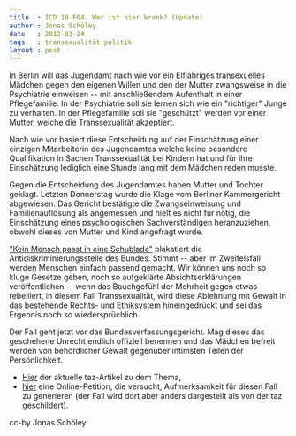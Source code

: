 ```yaml
---
title  : ICD 10 F64. Wer ist hier krank? (Update)
author : Jonas Schöley
date   : 2012-03-24
tags   : transexualität politik
layout : post
---
```


In Berlin will das Jugendamt nach wie vor ein Elfjähriges transexuelles Mädchen gegen den eigenen Willen und den der Mutter zwangsweise in die Psychiatrie einweisen -- mit anschließendem Aufenthalt in einer Pflegefamilie. In der Psychiatrie soll sie lernen sich wie ein "richtiger" Junge zu verhalten. In der Pflegefamilie soll sie "geschützt" werden vor einer Mutter, welche die Transsexualität akzeptiert.

Nach wie vor basiert diese Entscheidung auf der Einschätzung einer einzigen Mitarbeiterin des Jugendamtes welche keine besondere Qualifikation in Sachen Transsexualität bei Kindern hat und für ihre Einschätzung lediglich eine Stunde lang mit dem Mädchen reden musste.

Gegen die Entscheidung des Jugendamtes haben Mutter und Tochter geklagt. Letzten Donnerstag wurde die Klage vom Berliner Kammergericht abgewiesen. Das Gericht bestätigte die Zwangseinweisung und Familienauflösung als angemessen und hielt es nicht für nötig, die Einschätzung eines psychologischen Sachverständigen heranzuziehen, obwohl dieses von Mutter und Kind angefragt wurde.

["Kein Mensch passt in eine Schublade"](https://www.antidiskriminierungsstelle.de/SharedDocs/Aktuelles/DE/2011/20111124_Kampagne.html) plakatiert die Antidiskriminierungsstelle des Bundes. Stimmt -- aber im Zweifelsfall werden Menschen einfach passend gemacht. Wir können uns noch so kluge Gesetze geben, noch so aufgeklärte Absichtserklärungen veröffentlichen -- wenn das Bauchgefühl der Mehrheit gegen etwas rebelliert, in diesem Fall Transsexualität, wird diese Ablehnung mit Gewalt in das bestehende Rechts- und Ethiksystem hineingedrückt und sei das Ergebnis noch so wiedersprüchlich.

Der Fall geht jetzt vor das Bundesverfassungsgericht. Mag dieses das geschehene Unrecht endlich offiziell benennen und das Mädchen befreit werden von behördlicher Gewalt gegenüber intimsten Teilen der Persönlichkeit.

* [Hier](https://www.taz.de/Streit-um-elfjaehrige-Transsexuelle/!90229/) der aktuelle taz-Artikel zu dem Thema,
* [hier](https://www.change.org/petitions/mayor-of-berlin-stop-the-institutionalization-of-a-11-year-old-transexual) eine Online-Petition, die versucht, Aufmerksamkeit für diesen Fall zu generieren (der Fall wird dort aber anders dargestellt als von der taz geschildert).

cc-by Jonas Schöley
